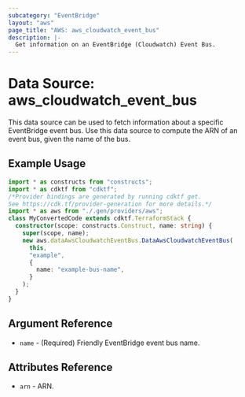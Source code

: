 ```yaml
---
subcategory: "EventBridge"
layout: "aws"
page_title: "AWS: aws_cloudwatch_event_bus"
description: |-
  Get information on an EventBridge (Cloudwatch) Event Bus.
---
```


# Data Source: aws_cloudwatch_event_bus

This data source can be used to fetch information about a specific
EventBridge event bus. Use this data source to compute the ARN of
an event bus, given the name of the bus.

## Example Usage

```typescript
import * as constructs from "constructs";
import * as cdktf from "cdktf";
/*Provider bindings are generated by running cdktf get.
See https://cdk.tf/provider-generation for more details.*/
import * as aws from "./.gen/providers/aws";
class MyConvertedCode extends cdktf.TerraformStack {
  constructor(scope: constructs.Construct, name: string) {
    super(scope, name);
    new aws.dataAwsCloudwatchEventBus.DataAwsCloudwatchEventBus(
      this,
      "example",
      {
        name: "example-bus-name",
      }
    );
  }
}

```

## Argument Reference

* `name` - (Required) Friendly EventBridge event bus name.

## Attributes Reference

* `arn` - ARN.

<!-- cache-key: cdktf-0.17.0-pre.15 input-7254930c62e6af2f6eb6f0ee62eba20a711ad4f6ea754178b10f17a228dbf6ae -->